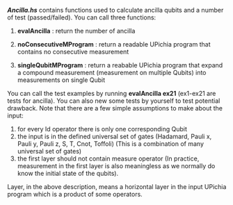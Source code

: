 ***Ancilla.hs*** contains functions used to calculate ancilla qubits and a number of test (passed/failed). You can call three functions:

1. **evalAncilla** : return the number of ancilla

2. **noConsecutiveMProgram** : return a readable UPichia program that contains no consecutive measurement

3. **singleQubitMProgram** : return a reabable UPichia program that expand a compound measurement (measurement on multiple Qubits) into measurements on single Qubit

You can call the test examples by running **evalAncilla ex21** (ex1-ex21 are tests for ancilla). You can also new some tests by yourself to test potential drawback. Note that there are a few simple assumptions to make about the input:

1. for every Id operator there is only one corresponding Qubit
2. the input is in the defined universal set of gates (Hadamard, Pauli x, Pauli y, Pauli z, S, T, Cnot, Toffoli) (This is a combination of many universal set of gates)
3. the first layer should not contain measure operator (In practice, measurement in the first layer is also meaningless as we normally do know the initial state of the qubits).

Layer, in the above description, means a horizontal layer in the input UPichia program which is a product of some operators.

